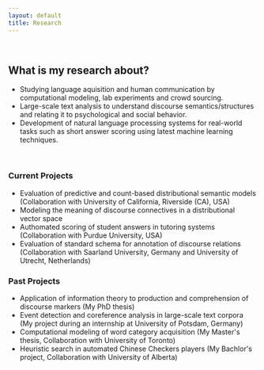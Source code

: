 ```yaml
---
layout: default
title: Research
---
```


&nbsp;

## What is my research about?

- Studying language aquisition and human communication by computational modeling, lab experiments and crowd sourcing. <br>
- Large-scale text analysis to understand discourse semantics/structures and relating it to psychological and social behavior. <br>
- Development of natural language processing systems for real-world tasks such as short answer scoring using latest machine learning techniques. <br>


&nbsp;
&nbsp;
 
### Current Projects

- Evaluation of predictive and count-based distributional semantic models (Collaboration with University of California, Riverside (CA), USA)
- Modeling the meaning of discourse connectives in a distributional vector space
- Authomated scoring of student answers in tutoring systems (Collaboration with Purdue University, USA)
- Evaluation of standard schema for annotation of discourse relations (Collaboration with Saarland University, Germany and University of Utrecht, Netherlands)

### Past Projects
- Application of information theory to production and comprehension of discourse markers (My PhD thesis)
- Event detection and coreference analysis in large-scale text corpora (My project during an internship at University of Potsdam, Germany)
- Computational modeling of word category acquisition (My Master's thesis, Collaboration with University of Toronto)
- Heuristic search in automated Chinese Checkers players (My Bachlor's project, Collaboration with University of Alberta)



